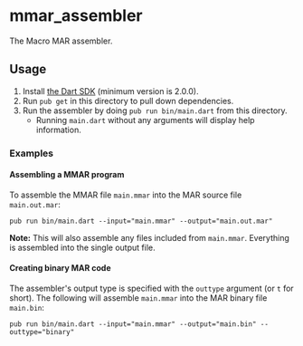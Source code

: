 # mmar_assembler

The Macro MAR assembler.

## Usage

1. Install [the Dart SDK](https://www.dartlang.org/tools/sdk) (minimum version is 2.0.0).
2. Run `pub get` in this directory to pull down dependencies.
3. Run the assembler by doing `pub run bin/main.dart` from this directory.
    - Running `main.dart` without any arguments will display help information.

### Examples

#### Assembling a MMAR program
To assemble the MMAR file `main.mmar` into the MAR source file `main.out.mar`:

```batch
pub run bin/main.dart --input="main.mmar" --output="main.out.mar"
```

**Note:** This will also assemble any files included from `main.mmar`. Everything is assembled into the single output file.

#### Creating binary MAR code
The assembler's output type is specified with the `outtype` argument (or `t` for short). The following will assemble `main.mmar` into the MAR binary file `main.bin`:
```batch
pub run bin/main.dart --input="main.mmar" --output="main.bin" --outtype="binary"
```